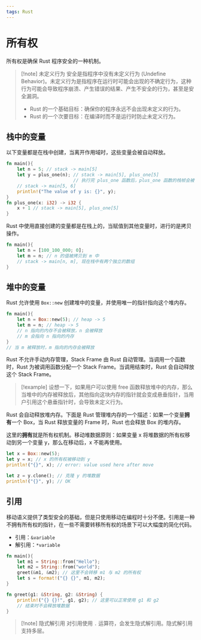 ```yaml
---
tags: Rust
---
```


# 所有权

所有权是确保 Rust 程序安全的一种机制。

> [!note] 未定义行为
> 安全是指程序中没有未定义行为 (Undefine Behavior)。未定义行为是指程序在运行时可能会出现的不确定行为，这种行为可能会导致程序崩溃、产生错误的结果、产生不安全的行为，甚至是安全漏洞。
> - Rust 的一个基础目标：确保你的程序永远不会出现未定义的行为。
> - Rust 的一个次要目标：在编译时而不是运行时防止未定义行为。

## 栈中的变量

以下变量都是在栈中创建，当离开作用域时，这些变量会被自动释放。

```rust
fn main(){
    let n = 5; // stack -> main[5]
    let y = plus_one(n); // stack -> main[5], plus_one[5]
                         // 执行完 plus_one 函数后，plus_one 函数的栈帧会被弹出
    // stack -> main[5, 6]
    println!("The value of y is: {}", y);
}
fn plus_one(x: i32) -> i32 {
    x + 1 // stack -> main[5], plus_one[5]
}
```

Rust 中使用直接创建的变量都是在栈上的，当赋值到其他变量时，进行的是拷贝操作。

```Rust
fn main(){
    let n = [100_100_000; 0];
    let m = n; // n 的值被拷贝到 m 中
    // stack -> main[n, m], 现在栈中有两个独立的数组
}
```

## 堆中的变量

Rust 允许使用 `Box::new` 创建堆中的变量，并使用唯一的指针指向这个堆内存。

```Rust
fn main(){
    let n = Box::new(5); // heap -> 5
    let m = n; // heap -> 5
    // n 指向的内存不会被释放，n 会被释放
    // m 会指向 n 指向的内存
}
// 当 m 被释放时，m 指向的内存会被释放
```

Rust 不允许手动内存管理，Stack Frame 由 Rust 自动管理。当调用一个函数时，Rust 为被调用函数分配一个 Stack Frame。当调用结束时，Rust 会自动释放这个 Stack Frame。

> [!example]
> 设想一下，如果用户可以使用 free 函数释放堆中的内存，那么当堆中的内存被释放后，其他指向这块内存的指针就会变成悬垂指针，当用户引用这个悬垂指针时，会导致未定义行为。

Rust 会自动释放堆内存。下面是 Rust 管理堆内存的一个描述：如果一个变量**拥有**一个 Box，当 Rust 释放变量的 Frame 时，Rust 也会释放 Box 的堆内存。

这里的**拥有**就是所有权机制。移动堆数据原则：如果变量 x 将堆数据的所有权移动到另一个变量 y，那么在移动后，x 不能再使用。

```Rust
let x = Box::new(5);
let y = x; // x 的所有权被移动到 y
println!("{}", x); // error: value used here after move

let z = y.clone(); // 克隆 y 的堆数据
println!("{}", y); // OK
```

## 引用

移动语义提供了类型安全的基础，但是只使用移动在编程时十分不便。引用是一种不拥有所有权的指针，在一些不需要转移所有权的场景下可以大幅度的简化代码。
- 引用：`&variable`
- 解引用：`*variable`

```Rust
fn main(){
	let m1 = String::from("Hello");
	let m2 = String::from("world");
	greet(&m1, &m2); // 这里不会转移 m1 与 m2 的所有权
	let s = format!("{} {}", m1, m2);
}

fn greet(g1: &String, g2: &String) {
	println!("{} {}!", g1, g2); // 这里可以正常使用 g1 和 g2
	// 结束时不会释放堆数据
}
```

> [!note] 隐式解引用
> 对引用使用 `.` 运算符，会发生隐式解引用。隐式解引用支持多层。